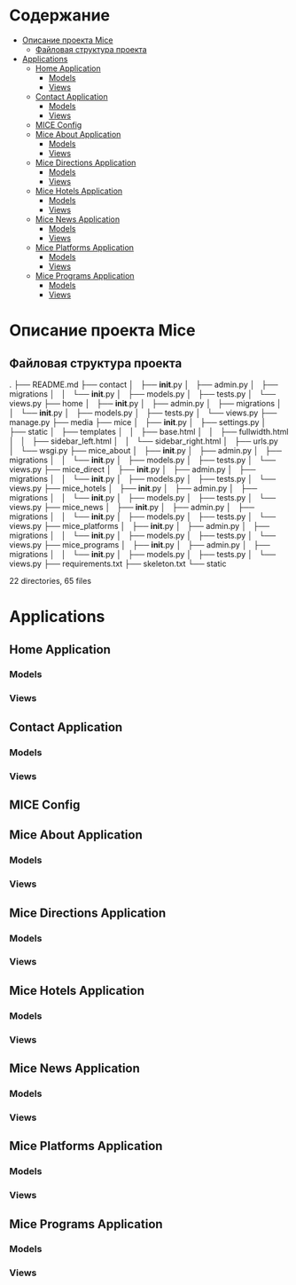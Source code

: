 
Содержание
==========

<!-- MarkdownTOC autolink="true" autoanchor="true" style="unordered" depth=4 bracket="round" uri_encoding="false" lowercase_only_ascii="false" -->

- [Описание проекта Mice](#описание-проекта-mice)
    - [Файловая структура проекта](#файловая-структура-проекта)
- [Applications](#applications)
    - [Home Application](#home-application)
        - [Models](#models)
        - [Views](#views)
    - [Contact Application](#contact-application)
        - [Models](#models-1)
        - [Views](#views-1)
    - [MICE Config](#mice-config)
    - [Mice About Application](#mice-about-application)
        - [Models](#models-2)
        - [Views](#views-2)
    - [Mice Directions Application](#mice-directions-application)
        - [Models](#models-3)
        - [Views](#views-3)
    - [Mice Hotels Application](#mice-hotels-application)
        - [Models](#models-4)
        - [Views](#views-4)
    - [Mice News Application](#mice-news-application)
        - [Models](#models-5)
        - [Views](#views-5)
    - [Mice Platforms Application](#mice-platforms-application)
        - [Models](#models-6)
        - [Views](#views-6)
    - [Mice Programs Application](#mice-programs-application)
        - [Models](#models-7)
        - [Views](#views-7)

<!-- /MarkdownTOC -->

<a name="описание-проекта-mice"></a>
# Описание проекта Mice

<a name="файловая-структура-проекта"></a>
## Файловая структура проекта
.
├── README.md
├── contact
│   ├── __init__.py
│   ├── admin.py
│   ├── migrations
│   │   └── __init__.py
│   ├── models.py
│   ├── tests.py
│   └── views.py
├── home
│   ├── __init__.py
│   ├── admin.py
│   ├── migrations
│   │   └── __init__.py
│   ├── models.py
│   ├── tests.py
│   └── views.py
├── manage.py
├── media
├── mice
│   ├── __init__.py
│   ├── settings.py
│   ├── static
│   ├── templates
│   │   ├── base.html
│   │   ├── fullwidth.html
│   │   ├── sidebar_left.html
│   │   └── sidebar_right.html
│   ├── urls.py
│   └── wsgi.py
├── mice_about
│   ├── __init__.py
│   ├── admin.py
│   ├── migrations
│   │   └── __init__.py
│   ├── models.py
│   ├── tests.py
│   └── views.py
├── mice_direct
│   ├── __init__.py
│   ├── admin.py
│   ├── migrations
│   │   └── __init__.py
│   ├── models.py
│   ├── tests.py
│   └── views.py
├── mice_hotels
│   ├── __init__.py
│   ├── admin.py
│   ├── migrations
│   │   └── __init__.py
│   ├── models.py
│   ├── tests.py
│   └── views.py
├── mice_news
│   ├── __init__.py
│   ├── admin.py
│   ├── migrations
│   │   └── __init__.py
│   ├── models.py
│   ├── tests.py
│   └── views.py
├── mice_platforms
│   ├── __init__.py
│   ├── admin.py
│   ├── migrations
│   │   └── __init__.py
│   ├── models.py
│   ├── tests.py
│   └── views.py
├── mice_programs
│   ├── __init__.py
│   ├── admin.py
│   ├── migrations
│   │   └── __init__.py
│   ├── models.py
│   ├── tests.py
│   └── views.py
├── requirements.txt
├── skeleton.txt
└── static

22 directories, 65 files

<a name="applications"></a>
# Applications


<a name="home-application"></a>
## Home Application

<a name="models"></a>
### Models

<a name="views"></a>
### Views

<a name="contact-application"></a>
## Contact Application

<a name="models-1"></a>
### Models

<a name="views-1"></a>
### Views

<a name="mice-config"></a>
## MICE Config

<a name="mice-about-application"></a>
## Mice About Application

<a name="models-2"></a>
### Models

<a name="views-2"></a>
### Views

<a name="mice-directions-application"></a>
## Mice Directions Application

<a name="models-3"></a>
### Models

<a name="views-3"></a>
### Views

<a name="mice-hotels-application"></a>
## Mice Hotels Application

<a name="models-4"></a>
### Models

<a name="views-4"></a>
### Views

<a name="mice-news-application"></a>
## Mice News Application

<a name="models-5"></a>
### Models

<a name="views-5"></a>
### Views

<a name="mice-platforms-application"></a>
## Mice Platforms Application

<a name="models-6"></a>
### Models

<a name="views-6"></a>
### Views

<a name="mice-programs-application"></a>
## Mice Programs Application

<a name="models-7"></a>
### Models

<a name="views-7"></a>
### Views

